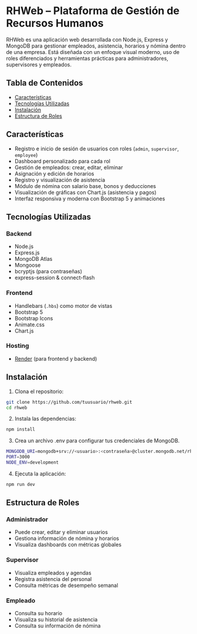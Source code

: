 # RHWeb – Plataforma de Gestión de Recursos Humanos

RHWeb es una aplicación web desarrollada con Node.js, Express y MongoDB para gestionar empleados, asistencia, horarios y nómina dentro de una empresa. Está diseñada con un enfoque visual moderno, uso de roles diferenciados y herramientas prácticas para administradores, supervisores y empleados.

## Tabla de Contenidos
- [Características](#características)
- [Tecnologías Utilizadas](#tecnologías-utilizadas)
- [Instalación](#instalación)
- [Estructura de Roles](#estructura-de-roles)


## Características

- Registro e inicio de sesión de usuarios con roles (`admin`, `supervisor`, `employee`)
- Dashboard personalizado para cada rol
- Gestión de empleados: crear, editar, eliminar
- Asignación y edición de horarios
- Registro y visualización de asistencia
- Módulo de nómina con salario base, bonos y deducciones
- Visualización de gráficas con Chart.js (asistencia y pagos)
- Interfaz responsiva y moderna con Bootstrap 5 y animaciones


## Tecnologías Utilizadas

### Backend
- Node.js
- Express.js
- MongoDB Atlas
- Mongoose
- bcryptjs (para contraseñas)
- express-session & connect-flash

### Frontend
- Handlebars (`.hbs`) como motor de vistas
- Bootstrap 5
- Bootstrap Icons
- Animate.css
- Chart.js

### Hosting
- [Render](https://render.com/) (para frontend y backend)


## Instalación

1. Clona el repositorio:

```bash
git clone https://github.com/tuusuario/rhweb.git
cd rhweb
```
2.	Instala las dependencias:
```bash
npm install
```
3.	Crea un archivo .env para configurar tus credenciales de MongoDB.
```bash
MONGODB_URI=mongodb+srv://<usuario>:<contraseña>@cluster.mongodb.net/rhweb
PORT=3000
NODE_ENV=development
```
4.	Ejecuta la aplicación:
```bash
npm run dev
```


## Estructura de Roles

### Administrador
- Puede crear, editar y eliminar usuarios
- Gestiona información de nómina y horarios
- Visualiza dashboards con métricas globales
### Supervisor
- Visualiza empleados y agendas
- Registra asistencia del personal
- Consulta métricas de desempeño semanal
### Empleado
- Consulta su horario
- Visualiza su historial de asistencia
- Consulta su información de nómina
